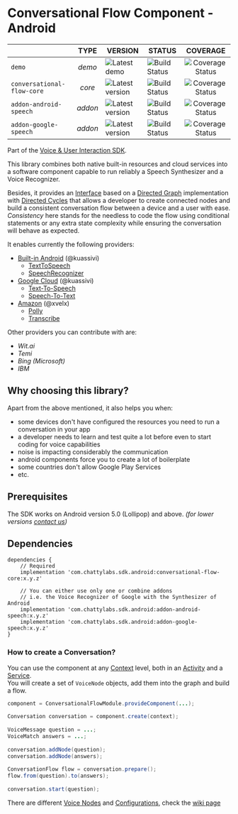 # Conversational Flow Component - Android

|                   	     | TYPE  	| VERSION 	            | STATUS 	          | COVERAGE                |
|--------------------------- |:-------:	|---------------------- |-------------------- |:-----------------------:|
| `demo`                     | _demo_  	| ![Latest demo][v0]    | ![Build Status][s0] | ![Coverage Status][c0]  |
| `conversational-flow-core` | _core_  	| ![Latest version][v1] | ![Build Status][s1] | ![Coverage Status][c1]  |
| `addon-android-speech`     | _addon_ 	| ![Latest version][v2] | ![Build Status][s2] | ![Coverage Status][c2] |
| `addon-google-speech`      | _addon_	| ![Latest version][v3] | ![Build Status][s3] | ![Coverage Status][c3] |


Part of the [Voice & User Interaction SDK]().

This library combines both native built-in resources and cloud services into 
a software component capable to run reliably a Speech Synthesizer and a Voice Recognizer.

Besides, it provides an [Interface](#how-to-create-a-conversation) based on a 
[Directed Graph](https://en.wikipedia.org/wiki/Directed_graph) 
implementation with [Directed Cycles](https://en.wikipedia.org/wiki/Cycle_(graph_theory)) 
that allows a developer to create connected nodes and build a consistent conversation flow between 
a device and a user with ease. 
<br/>_Consistency_ here stands for the needless to code the flow using conditional statements or 
any extra state complexity while ensuring the conversation will behave as expected.


It enables currently the following providers:

- [Built-in Android][p1] (@kuassivi)
    - [TextToSpeech][p2]
    - [SpeechRecognizer][p3]
- [Google Cloud][p4] (@kuassivi)
    - [Text-To-Speech][p5]
    - [Speech-To-Text][p6]
- [Amazon][p4] (@xvelx)
    - [Polly][p5]
    - [Transcribe][p6]
    
Other providers you can contribute with are:

- _Wit.ai_
- _Temi_ 
- _Bing (Microsoft)_ 
- _IBM_

## Why choosing this library?

Apart from the above mentioned, it also helps you when:
- some devices don't have configured the resources you need to run a conversation in your app
- a developer needs to learn and test quite a lot before even to start coding for voice capabilities
- noise is impacting considerably the communication
- android components force you to create a lot of boilerplate
- some countries don't allow Google Play Services
- etc.

    
## Prerequisites
The SDK works on Android version 5.0 (Lollipop) and above. _(for lower versions [contact us](mailto:hello@chattylabs.com))_

## Dependencies

    dependencies {
        // Required
        implementation 'com.chattylabs.sdk.android:conversational-flow-core:x.y.z'
         
        // You can either use only one or combine addons
        // i.e. the Voice Recognizer of Google with the Synthesizer of Android
        implementation 'com.chattylabs.sdk.android:addon-android-speech:x.y.z'
        implementation 'com.chattylabs.sdk.android:addon-google-speech:x.y.z'
    }

### How to create a Conversation?

You can use the component at any [Context]() level, both in an [Activity]() and a [Service](). 
<br/>You will create a set of `VoiceNode` objects, add them into the graph and build a flow.

```java
component = ConversationalFlowModule.provideComponent(...);
 
Conversation conversation = component.create(context);
 
VoiceMessage question = ...;
VoiceMatch answers = ...;
 
conversation.addNode(question);
conversation.addNode(answers);
 
ConversationFlow flow = conversation.prepare();
flow.from(question).to(answers);
 
conversation.start(question);
```

There are different [Voice Nodes]() and [Configurations](), check the [wiki page]()

&nbsp;

[v0]: https://img.shields.io/badge/demo-v0.6.3-blue.svg
[v1]: https://api.bintray.com/packages/chattylabs/maven/conversational-flow-core/images/download.svg?label=Latest%20version
[v2]: https://api.bintray.com/packages/chattylabs/maven/addon-android-speech/images/download.svg?label=Latest%20version
[v3]: https://api.bintray.com/packages/chattylabs/maven/addon-google-speech/images/download.svg?label=Latest%20version

[s0]: https://app.bitrise.io/app/140e33e4fa4ab888/status.svg?token=QxUVT4wZRj6JGkZb4zSVAA&branch=master
[s1]: https://app.bitrise.io/app/0967af538a0efcc5/status.svg?token=95j60AolkTmhbMvDK5zhFw&branch=master
[s2]: https://app.bitrise.io/app/b555517d495ac587/status.svg?token=Fa2M4c_F5YHkhPddufLCNA&branch=master
[s3]: https://app.bitrise.io/app/6a8c16b3b5c964a8/status.svg?token=Q6_u9joriJEzfzcWaLuVjg&branch=master

[c0]: https://coveralls.io/repos/chattylabs/unknown/badge.svg?branch=master&service=github
[c1]: https://coveralls.io/repos/chattylabs/conversational-flow-core/badge.svg?branch=master&service=github
[c2]: https://coveralls.io/repos/chattylabs/addon-android-speech/badge.svg?branch=master&service=github
[c3]: https://coveralls.io/repos/chattylabs/addon-google-speech/badge.svg?branch=master&service=github

[p1]: https://developers.google.com/voice-actions/interaction/voice-interactions
[p2]: https://developer.android.com/reference/android/speech/tts/TextToSpeech
[p3]: https://developer.android.com/reference/android/speech/SpeechRecognizer
[p4]: https://cloud.google.com/
[p5]: https://cloud.google.com/text-to-speech/
[p6]: https://cloud.google.com/speech-to-text/
